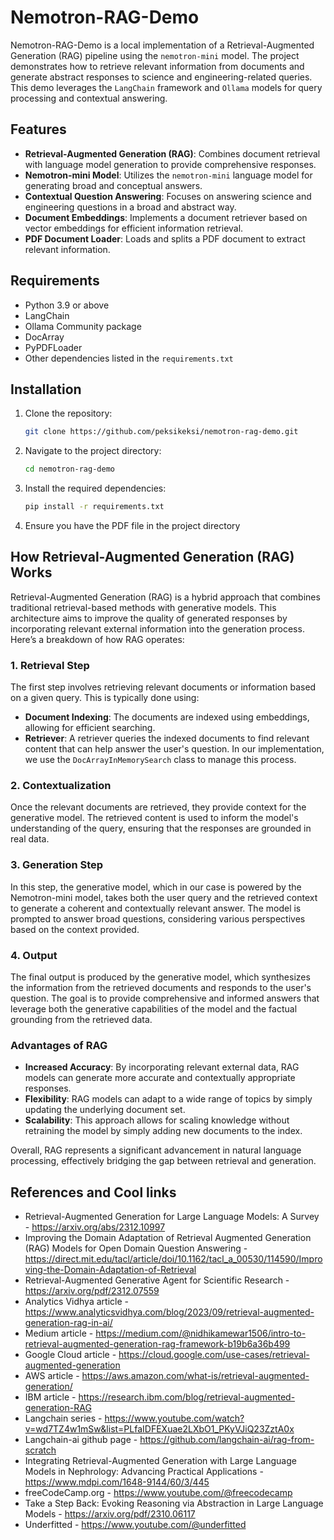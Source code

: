 # Nemotron-RAG-Demo

Nemotron-RAG-Demo is a local implementation of a Retrieval-Augmented Generation (RAG) pipeline using the `nemotron-mini` model. The project demonstrates how to retrieve relevant information from documents and generate abstract responses to science and engineering-related queries. This demo leverages the `LangChain` framework and `Ollama` models for query processing and contextual answering.

## Features

- **Retrieval-Augmented Generation (RAG)**: Combines document retrieval with language model generation to provide comprehensive responses.
- **Nemotron-mini Model**: Utilizes the `nemotron-mini` language model for generating broad and conceptual answers.
- **Contextual Question Answering**: Focuses on answering science and engineering questions in a broad and abstract way.
- **Document Embeddings**: Implements a document retriever based on vector embeddings for efficient information retrieval.
- **PDF Document Loader**: Loads and splits a PDF document to extract relevant information.

## Requirements

- Python 3.9 or above
- LangChain
- Ollama Community package
- DocArray
- PyPDFLoader
- Other dependencies listed in the `requirements.txt`

## Installation

1. Clone the repository:

   ```bash
   git clone https://github.com/peksikeksi/nemotron-rag-demo.git

2. Navigate to the project directory:

   ```bash
   cd nemotron-rag-demo

3. Install the required dependencies:

   ```bash
   pip install -r requirements.txt

4. Ensure you have the PDF file in the project directory

## How Retrieval-Augmented Generation (RAG) Works

Retrieval-Augmented Generation (RAG) is a hybrid approach that combines traditional retrieval-based methods with generative models. This architecture aims to improve the quality of generated responses by incorporating relevant external information into the generation process. Here’s a breakdown of how RAG operates:

### 1. **Retrieval Step**
The first step involves retrieving relevant documents or information based on a given query. This is typically done using:

- **Document Indexing**: The documents are indexed using embeddings, allowing for efficient searching.
- **Retriever**: A retriever queries the indexed documents to find relevant content that can help answer the user's question. In our implementation, we use the `DocArrayInMemorySearch` class to manage this process.

### 2. **Contextualization**
Once the relevant documents are retrieved, they provide context for the generative model. The retrieved content is used to inform the model's understanding of the query, ensuring that the responses are grounded in real data.

### 3. **Generation Step**
In this step, the generative model, which in our case is powered by the Nemotron-mini model, takes both the user query and the retrieved context to generate a coherent and contextually relevant answer. The model is prompted to answer broad questions, considering various perspectives based on the context provided.

### 4. **Output**
The final output is produced by the generative model, which synthesizes the information from the retrieved documents and responds to the user's question. The goal is to provide comprehensive and informed answers that leverage both the generative capabilities of the model and the factual grounding from the retrieved data.

### Advantages of RAG
- **Increased Accuracy**: By incorporating relevant external data, RAG models can generate more accurate and contextually appropriate responses.
- **Flexibility**: RAG models can adapt to a wide range of topics by simply updating the underlying document set.
- **Scalability**: This approach allows for scaling knowledge without retraining the model by simply adding new documents to the index.

Overall, RAG represents a significant advancement in natural language processing, effectively bridging the gap between retrieval and generation.

## References and Cool links
* Retrieval-Augmented Generation for Large Language Models: A Survey - https://arxiv.org/abs/2312.10997
* Improving the Domain Adaptation of Retrieval Augmented Generation (RAG) Models for Open Domain Question Answering - https://direct.mit.edu/tacl/article/doi/10.1162/tacl_a_00530/114590/Improving-the-Domain-Adaptation-of-Retrieval
* Retrieval-Augmented Generative Agent for Scientific Research - https://arxiv.org/pdf/2312.07559
* Analytics Vidhya article - https://www.analyticsvidhya.com/blog/2023/09/retrieval-augmented-generation-rag-in-ai/
* Medium article - https://medium.com/@nidhikamewar1506/intro-to-retrieval-augmented-generation-rag-framework-b19b6a36b499
* Google Cloud article - https://cloud.google.com/use-cases/retrieval-augmented-generation
* AWS article - https://aws.amazon.com/what-is/retrieval-augmented-generation/
* IBM article - https://research.ibm.com/blog/retrieval-augmented-generation-RAG
* Langchain series - https://www.youtube.com/watch?v=wd7TZ4w1mSw&list=PLfaIDFEXuae2LXbO1_PKyVJiQ23ZztA0x
* Langchain-ai github page - https://github.com/langchain-ai/rag-from-scratch
* Integrating Retrieval-Augmented Generation with Large Language Models in Nephrology: Advancing Practical Applications - https://www.mdpi.com/1648-9144/60/3/445
* freeCodeCamp.org - https://www.youtube.com/@freecodecamp
* Take a Step Back: Evoking Reasoning via Abstraction in Large Language Models - https://arxiv.org/pdf/2310.06117
*  Underfitted - https://www.youtube.com/@underfitted

